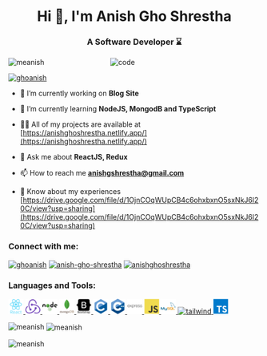 <h1 align="center">Hi 👋, I'm Anish Gho Shrestha</h1>
<h3 align="center">A Software Developer ⌛</h3>

<img src="https://i.pinimg.com/564x/bf/9c/0d/bf9c0d8b5045e02cc6febd7a4c82ac63.jpg" align="right" alt="code" width="300">


<p align="left"> <img src="https://komarev.com/ghpvc/?username=meanish&label=Profile%20views&color=0e75b6&style=flat" alt="meanish" /> </p>

<p align="left"> <a href="https://twitter.com/ghoanish" target="blank"><img src="https://img.shields.io/twitter/follow/ghoanish?logo=twitter&style=for-the-badge" alt="ghoanish" /></a> </p>

- 🔭 I’m currently working on **Blog Site**

- 🌱 I’m currently learning **NodeJS, MongodB and TypeScript**

- 👨‍💻 All of my projects are available at [https://anishghoshrestha.netlify.app/](https://anishghoshrestha.netlify.app/)

- 💬 Ask me about **ReactJS, Redux**

- 📫 How to reach me **anishgshrestha@gmail.com**

- 📄 Know about my experiences [https://drive.google.com/file/d/1OjnCOqWUpCB4c6ohxbxnO5sxNkJ6l20C/view?usp=sharing](https://drive.google.com/file/d/1OjnCOqWUpCB4c6ohxbxnO5sxNkJ6l20C/view?usp=sharing)

<h3 align="left">Connect with me:</h3>
 <p align="left">
<a href="https://twitter.com/ghoanish" target="blank"><img align="center" src="https://raw.githubusercontent.com/rahuldkjain/github-profile-readme-generator/master/src/images/icons/Social/twitter.svg" alt="ghoanish" height="30" width="30" /></a>
<a href="https://linkedin.com/in/anish-gho-shrestha" target="blank"><img align="center" src="https://raw.githubusercontent.com/rahuldkjain/github-profile-readme-generator/master/src/images/icons/Social/linked-in-alt.svg" alt="anish-gho-shrestha" height="30" width="30" /></a>
<a href="https://instagram.com/anishghoshrestha" target="blank"><img align="center" src="https://raw.githubusercontent.com/rahuldkjain/github-profile-readme-generator/master/src/images/icons/Social/instagram.svg" alt="anishghoshrestha" height="30" width="30" /></a>
</p>

<h3 align="left">Languages and Tools:</h3>
<p align="left"><a href="https://reactjs.org/" target="_blank" rel="noreferrer"> <img src="https://raw.githubusercontent.com/devicons/devicon/master/icons/react/react-original-wordmark.svg" alt="react" width="30" height="30"/> </a> <a href="https://redux.js.org" target="_blank" rel="noreferrer"> <img src="https://raw.githubusercontent.com/devicons/devicon/master/icons/redux/redux-original.svg" alt="redux" width="30" height="30"/> </a><a href="https://nodejs.org" target="_blank" rel="noreferrer"> <img src="https://raw.githubusercontent.com/devicons/devicon/master/icons/nodejs/nodejs-original-wordmark.svg" alt="nodejs" width="30" height="30"/> </a> <a href="https://www.mongodb.com/" target="_blank" rel="noreferrer"> <img src="https://raw.githubusercontent.com/devicons/devicon/master/icons/mongodb/mongodb-original-wordmark.svg" alt="mongodb" width="30" height="30"/> </a><a href="https://getbootstrap.com" target="_blank" rel="noreferrer"> <img src="https://raw.githubusercontent.com/devicons/devicon/master/icons/bootstrap/bootstrap-plain-wordmark.svg" alt="bootstrap" width="30" height="30"/> </a> <a href="https://www.cprogramming.com/" target="_blank" rel="noreferrer"> <img src="https://raw.githubusercontent.com/devicons/devicon/master/icons/c/c-original.svg" alt="c" width="30" height="30"/> </a> <a href="https://www.w3schools.com/cpp/" target="_blank" rel="noreferrer"> <img src="https://raw.githubusercontent.com/devicons/devicon/master/icons/cplusplus/cplusplus-original.svg" alt="cplusplus" width="30" height="30"/> </a> <a href="https://expressjs.com" target="_blank" rel="noreferrer"> <img src="https://raw.githubusercontent.com/devicons/devicon/master/icons/express/express-original-wordmark.svg" alt="express" width="30" height="30"/> </a> <a href="https://developer.mozilla.org/en-US/docs/Web/JavaScript" target="_blank" rel="noreferrer"> <img src="https://raw.githubusercontent.com/devicons/devicon/master/icons/javascript/javascript-original.svg" alt="javascript" width="30" height="30"/> </a>  <a href="https://www.mysql.com/" target="_blank" rel="noreferrer"> <img src="https://raw.githubusercontent.com/devicons/devicon/master/icons/mysql/mysql-original-wordmark.svg" alt="mysql" width="30" height="30"/> </a> <a href="https://tailwindcss.com/" target="_blank" rel="noreferrer"> <img src="https://www.vectorlogo.zone/logos/tailwindcss/tailwindcss-icon.svg" alt="tailwind" width="30" height="30"/> </a> <a href="https://www.typescriptlang.org/" target="_blank" rel="noreferrer"> <img src="https://raw.githubusercontent.com/devicons/devicon/master/icons/typescript/typescript-original.svg" alt="typescript" width="30" height="30"/> </a> </p>

<p><img align="left" src="https://github-readme-stats.vercel.app/api/top-langs?username=meanish&show_icons=true&locale=en&layout=compact" alt="meanish" /></p>

<p>&nbsp;<img align="center" src="https://github-readme-stats.vercel.app/api?username=meanish&show_icons=true&locale=en" alt="meanish" /></p>

<p><img align="center" src="https://github-readme-streak-stats.herokuapp.com/?user=meanish&" alt="meanish" /></p>
